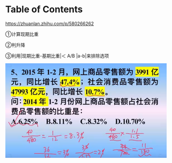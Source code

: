 # Table of Contents






https://zhuanlan.zhihu.com/p/580266262

①计算现期比重

②判升降

③利用|现期比重-基期比重|＜ A/B |a-b|来排除选项



![image-20231207220809896](.images/image-20231207220809896.png)
